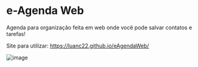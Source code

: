 # e-Agenda Web
Agenda para organização feita em web onde você pode salvar contatos e tarefas!

Site para utilizar: https://luanc22.github.io/eAgendaWeb/

![image](https://user-images.githubusercontent.com/49588133/185488673-903d9dcd-2daa-43ee-8c61-0403eace49b4.png)
